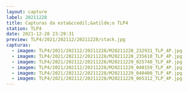 ```yaml
---
layout: capture
label: 20211228
title: Capturas da esta&ccedil;&atilde;o TLP4
station: TLP4
date: 2021-12-28 23:29:31
preview: TLP4/2021/202112/20211228/stack.jpg
capturas:
  - imagem: TLP4/2021/202112/20211228/M20211228_232931_TLP_4P.jpg
  - imagem: TLP4/2021/202112/20211228/M20211228_235610_TLP_4P.jpg
  - imagem: TLP4/2021/202112/20211228/M20211229_025740_TLP_4P.jpg
  - imagem: TLP4/2021/202112/20211228/M20211229_040159_TLP_4P.jpg
  - imagem: TLP4/2021/202112/20211228/M20211229_040400_TLP_4P.jpg
  - imagem: TLP4/2021/202112/20211228/M20211229_065312_TLP_4P.jpg
---
```

